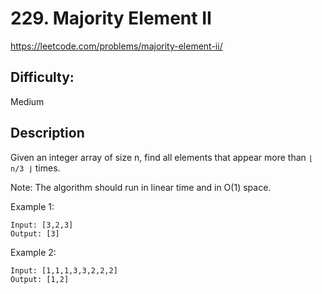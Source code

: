 # 229. Majority Element II

https://leetcode.com/problems/majority-element-ii/

## Difficulty:

Medium

## Description

Given an integer array of size n, find all elements that appear more than `⌊ n/3 ⌋` times.

Note: The algorithm should run in linear time and in O(1) space.

Example 1:
```
Input: [3,2,3]
Output: [3]
```

Example 2:
```
Input: [1,1,1,3,3,2,2,2]
Output: [1,2]
```
